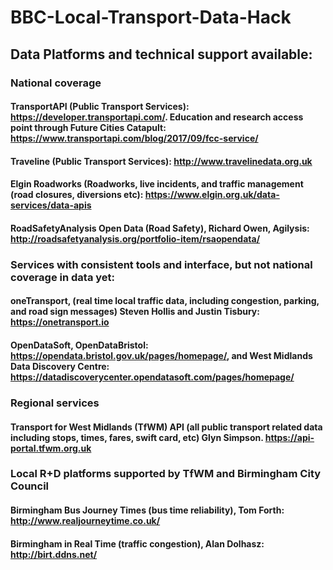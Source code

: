 # BBC-Local-Transport-Data-Hack
## Data Platforms and technical support available: 
### National coverage
#### TransportAPI (Public Transport Services): https://developer.transportapi.com/. Education and research access point through Future Cities Catapult: https://www.transportapi.com/blog/2017/09/fcc-service/ 
#### Traveline (Public Transport Services): http://www.travelinedata.org.uk 
#### Elgin Roadworks (Roadworks, live incidents, and traffic management (road closures, diversions etc): https://www.elgin.org.uk/data-services/data-apis
#### RoadSafetyAnalysis Open Data (Road Safety), Richard Owen, Agilysis: http://roadsafetyanalysis.org/portfolio-item/rsaopendata/ 
### Services with consistent tools and interface, but not national coverage in data yet:
#### oneTransport, (real time local traffic data, including congestion, parking, and road sign messages) Steven Hollis and Justin Tisbury: https://onetransport.io 
#### OpenDataSoft, OpenDataBristol: https://opendata.bristol.gov.uk/pages/homepage/, and West Midlands Data Discovery Centre: https://datadiscoverycenter.opendatasoft.com/pages/homepage/
### Regional services 
#### Transport for West Midlands (TfWM) API (all public transport related data including stops, times, fares, swift card, etc) Glyn Simpson. https://api-portal.tfwm.org.uk
### Local R+D platforms supported by TfWM and Birmingham City Council
#### Birmingham Bus Journey Times (bus time reliability), Tom Forth: http://www.realjourneytime.co.uk/
#### Birmingham in Real Time (traffic congestion), Alan Dolhasz: http://birt.ddns.net/
